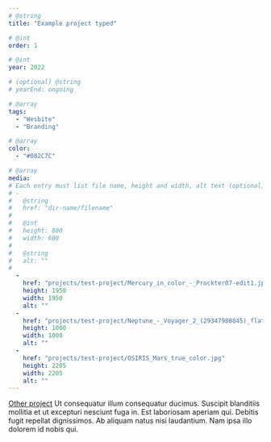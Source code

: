 ```yaml
---
# @string
title: "Example project typed"

# @int
order: 1

# @int
year: 2022

# (optional) @string
# yearEnd: ongoing

# @array
tags: 
  - "Wesbite"
  - "Branding"

# @array
color: 
  - "#082C7C"

# @array
media: 
# Each entry must list file name, height and width, alt text (optional)
# -
#   @string
#   href: "dir-name/filename"
#
#   @int
#   height: 800
#   width: 600
#
#   @string
#   alt: ""
#
  -
    href: "projects/test-project/Mercury_in_color_-_Prockter07-edit1.jpg"
    height: 1950
    width: 1950
    alt: ""
  - 
    href: "projects/test-project/Neptune_-_Voyager_2_(29347980845)_flatten_crop.jpg"
    height: 1000
    width: 1000
    alt: ""
  - 
    href: "projects/test-project/OSIRIS_Mars_true_color.jpg"
    height: 2205
    width: 2205
    alt: ""
---
```

[Other project](/projects/test-project/)
Ut consequatur illum consequatur ducimus. Suscipit blanditiis mollitia et ut excepturi nesciunt fuga in. Est laboriosam aperiam qui. Debitis fugit repellat dignissimos. Ab aliquam natus nisi laudantium. Nam ipsa illo dolorem id nobis qui.
